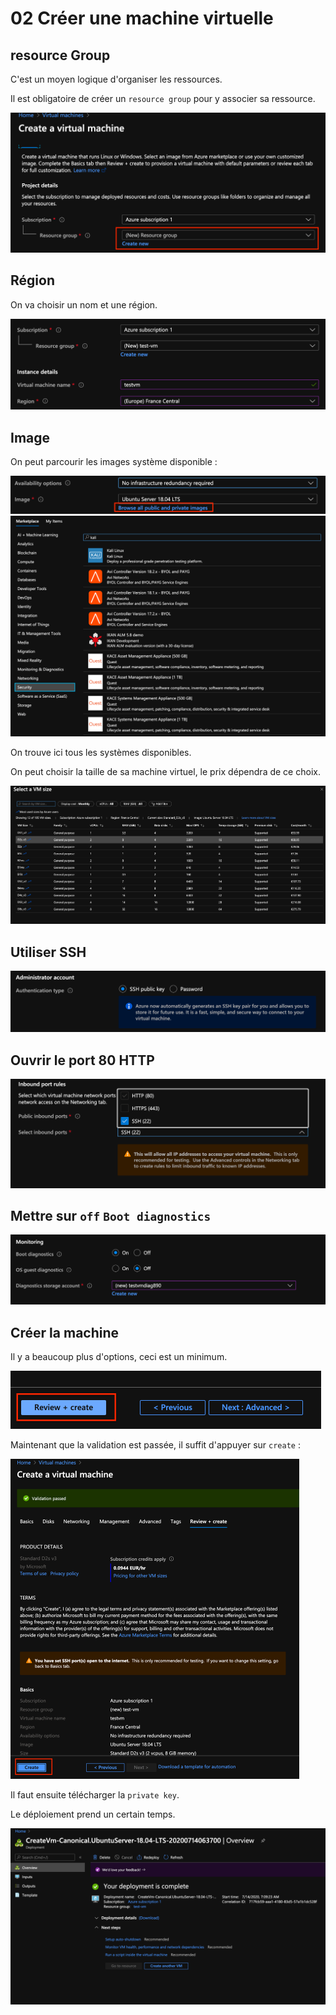 # 02 Créer une machine virtuelle

## resource Group

C'est un moyen logique d'organiser les ressources.

Il est obligatoire de créer un `resource group` pour y associer sa ressource.

<img src="assets/Screenshot 2020-07-14 at 06.39.54.png" alt="Screenshot 2020-07-14 at 06.39.54" style="zoom:50%;" />

## Région

On va choisir un nom et une région.

<img src="assets/Screenshot 2020-07-14 at 06.44.14.png" alt="Screenshot 2020-07-14 at 06.44.14" style="zoom:50%;" />

## Image

On peut parcourir les images système disponible :

<img src="assets/Screenshot 2020-07-14 at 06.45.16.png" alt="Screenshot 2020-07-14 at 06.45.16" style="zoom:50%;" />

<img src="assets/Screenshot 2020-07-14 at 06.48.09.png" alt="Screenshot 2020-07-14 at 06.48.09" style="zoom:50%;" />

On trouve ici tous les systèmes disponibles.

On peut choisir la taille de sa machine virtuel, le prix dépendra de ce choix.

<img src="assets/Screenshot 2020-07-14 at 06.54.38.png" alt="Screenshot 2020-07-14 at 06.54.38" style="zoom:50%;" />

## Utiliser SSH

<img src="assets/Screenshot 2020-07-14 at 06.58.06.png" alt="Screenshot 2020-07-14 at 06.58.06" style="zoom:50%;" />

## Ouvrir le port 80 HTTP

<img src="assets/Screenshot 2020-07-14 at 07.02.34.png" alt="Screenshot 2020-07-14 at 07.02.34" style="zoom:50%;" />

## Mettre sur `off` `Boot diagnostics`

<img src="assets/Screenshot 2020-07-14 at 07.03.40.png" alt="Screenshot 2020-07-14 at 07.03.40" style="zoom:50%;" />

## Créer la machine

Il y a beaucoup plus d'options, ceci est un minimum.

<img src="assets/Screenshot 2020-07-14 at 07.04.28.png" alt="Screenshot 2020-07-14 at 07.04.28" style="zoom:50%;" />

Maintenant que la validation est passée, il suffit d'appuyer sur `create` :

<img src="assets/Screenshot 2020-07-14 at 07.07.12.png" alt="Screenshot 2020-07-14 at 07.07.12" style="zoom:50%;" />

Il faut ensuite télécharger la `private key`.

Le déploiement prend un certain temps.

<img src="assets/Screenshot 2020-07-14 at 07.10.25.png" alt="Screenshot 2020-07-14 at 07.10.25" style="zoom:50%;" />

